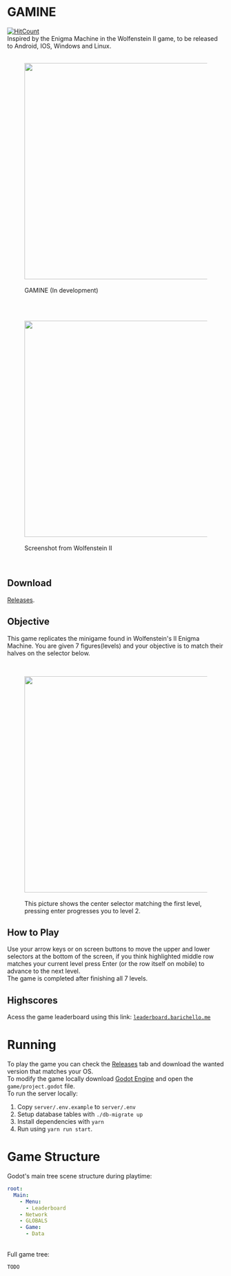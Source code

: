 # GAMINE
[![HitCount](http://hits.dwyl.io/abarichello/gamine.svg)](http://hits.dwyl.io/abarichello/gamine)<br>
Inspired by the Enigma Machine in the Wolfenstein II game, to be released to Android, IOS, Windows and Linux.
<br>
<br>

<figure>
    <a href="https://www.youtube.com/watch?v=K7O0IjDuenM">
    <img src="https://i.imgur.com/xKDnLmM.png" width="500" align="center"></a>
    <figcaption><br>GAMINE (In development)</figcaption>
</figure>
<br>
<br>
<figure>
    <a href="https://www.youtube.com/watch?v=K7O0IjDuenM">
    <img src="https://i.imgur.com/4IZTbvg.png" width="500" align="center"></a>
    <figcaption><br>Screenshot from Wolfenstein II</figcaption>
</figure>
<br>

## Download
[Releases](https://github.com/aBARICHELLO/GAMINE/releases).

## Objective
This game replicates the minigame found in Wolfenstein's II Enigma Machine. You are given 7 figures(levels) and your objective is to match their halves on the selector below.

<br>
<figure>
    <a href="https://www.youtube.com/watch?v=K7O0IjDuenM">
    <img src="https://i.imgur.com/WIcDDKc.png" width="500" align="center"></a>
    <figcaption><br>This picture shows the center selector matching the first level, pressing enter progresses you to level 2.</figcaption>
</figure>

## How to Play

Use your arrow keys or on screen buttons to move the upper and lower selectors at the bottom of the screen, if you think highlighted middle row matches your current level press Enter (or the row itself on mobile) to advance to the next level.
<br>
The game is completed after finishing all 7 levels.

## Highscores
Acess the game leaderboard using this link: [`leaderboard.barichello.me`](https://leaderboard.barichello.me/)

# Running
To play the game you can check the [Releases](https://github.com/aBARICHELLO/GAMINE/releases) tab and download the wanted version that matches your OS.<br>
To modify the game locally download [Godot Engine](https://godotengine.org/) and open the `game/project.godot` file.<br>
To run the server locally:<br>
1. Copy `server/.env.example` to `server/.env`<br> 
2. Setup database tables with `./db-migrate up`<br>
3. Install dependencies with `yarn`<br>
4. Run using `yarn run start`.<br>

# Game Structure

Godot's main tree scene structure during playtime:
<br>
```yaml
root:
  Main:
    - Menu:
      - Leaderboard
    - Network
    - GLOBALS
    - Game:
      - Data
```
<br>
Full game tree:<br>

`TODO`
